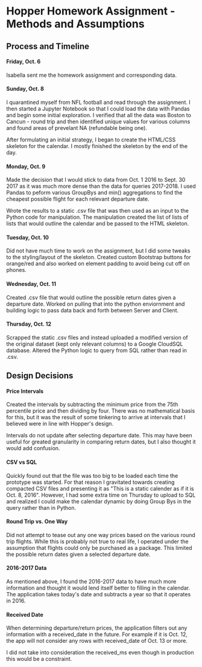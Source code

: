 # Hopper Homework Assignment - Methods and Assumptions

## Process and Timeline

#### Friday, Oct. 6

Isabella sent me the homework assignment and corresponding data. 

#### Sunday, Oct. 8

I quarantined myself from NFL football and read through the assignment. I then started a Jupyter Notebook so that I could load the data with Pandas and begin some initial exploration. I verified that all the data was Boston to Cancun - round trip and then identified unique values for various columns and found areas of prevelant NA (refundable being one). 

After formulating an initial strategy, I began to create the HTML/CSS skeleton for the calendar. I mostly finished the skeleton by the end of the day. 

#### Monday, Oct. 9

Made the decision that I would stick to data from Oct. 1 2016 to Sept. 30 2017 as it was much more dense than the data for queries 2017-2018. I used Pandas to peform various GroupBys and min() aggregations to find the cheapest possible flight for each relevant departure date.

Wrote the results to a static .csv file that was then used as an input to the Python code for manipulation. The manipulation created the list of lists of lists that would outline the calendar and be passed to the HTML skeleton. 


#### Tuesday, Oct. 10

Did not have much time to work on the assignment, but I did some tweaks to the styling/layout of the skeleton. Created custom Bootstrap buttons for orange/red and also worked on element padding to avoid being cut off on phones. 


#### Wednesday, Oct. 11

Created .csv file that would outline the possible return dates given a departure date. Worked on pulling that into the python enviornment and building logic to pass data back and forth between Server and Client. 


#### Thursday, Oct. 12


Scrapped the static .csv files and instead uploaded a modified version of the original dataset (kept only relevant columns) to a Google CloudSQL database. Altered the Python logic to query from SQL rather than read in .csv. 


## Design Decisions

#### Price Intervals

Created the intervals by subtracting the minimum price from the 75th percentile price and then dividing by four. There was no mathematical basis for this, but it was the result of some tinkering to arrive at intervals that I believed were in line with Hopper's design.

Intervals do not update after selecting departure date. This may have been useful for greated granularity in comparing return dates, but I also thought it would add confusion. 

#### CSV vs SQL

Quickly found out that the file was too big to be loaded each time the prototype was started. For that reason I gravitated towards creating compacted CSV files and presenting it as "This is a static calender as if it is Oct. 8, 2016". However, I had some extra time on Thursday to upload to SQL and realized I could make the calendar dynamic by doing Group Bys in the query rather than in Python. 

#### Round Trip vs. One Way

Did not attempt to tease out any one way prices based on the various round trip flights. While this is probably not true to real life, I operated under the assumption that flights could only be purchased as a package. This limited the possible return dates given a selected departure date. 

#### 2016-2017 Data

As mentioned above, I found the 2016-2017 data to have much more information and thought it would lend itself better to filling in the calendar. The application takes today's date and subtracts a year so that it operates in 2016. 

#### Received Date

When determining departure/return prices, the application filters out any information with a received_date in the future. For example if it is Oct. 12, the app will not consider any rows with received_date of Oct. 13 or more. 

I did not take into consideration the received_ms even though in production this would be a constraint. 


